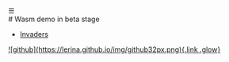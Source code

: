<div class="bg_lerina"></div><div class="navbar"><a class="openbtn" onclick="openNav()">&#9776;</a></div>
<main>
# Wasm demo in beta stage

- [Invaders](./invaders/index.html) 

</main>

</main>
<footer>
  <a href="https://github.com/lerina" target="_blank" title="github">![github](https://lerina.github.io/img/github32px.png){.link .glow}
  </a>
</footer>

<script src="https://lerina.github.io/js/toc.js"></script>
<script>
let anchor= document.createElement('a');
anchor.href="javascript:closeNav()"; //void(0)"; //anchor[0].onclick = closeNav();
anchor.className = "closebtn";  
anchor.innerHTML="&times;";
document.getElementById("TOC").prepend(anchor);

let navCrumbs= document.createElement('div');
navCrumbs.className = "hover-nav";
navCrumbs.innerHTML = `
<div class="hover-nav">
<ul>
<li><a href="../index.html">⇦ home</a></li>
<li><a href="./index.html">Demo</a></li>
</ul>
</div>`;
document.getElementById("TOC").prepend(navCrumbs); 
</script>
